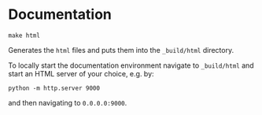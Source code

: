 # Documentation 

```
make html
```

Generates the  `html` files and puts them into the `_build/html` directory.

To locally start the documentation environment navigate to `_build/html` and start an HTML server of your choice, 
e.g. by:

```
python -m http.server 9000
```

and then navigating to `0.0.0.0:9000`.